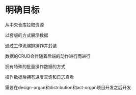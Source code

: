 # 明确目标

从中央仓库拉取资源

以套版的方式展示数据

通过工作流编排操作并封装

数据的CRUD会伴随着后端的动作进行而进行

拥有特殊的批量操作数据的方式

操作数据后拥有进度查询和日志查看



需要在design-organ和distribution和act-organ项目开发之后开发

